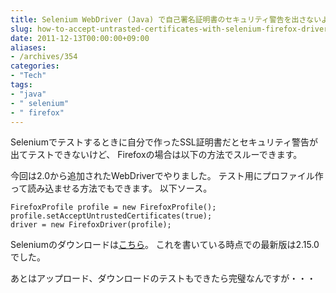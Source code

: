 ```yaml
---
title: Selenium WebDriver (Java) で自己署名証明書のセキュリティ警告を出さないようにする
slug: how-to-accept-untrasted-certificates-with-selenium-firefox-driver
date: 2011-12-13T00:00:00+09:00
aliases:
- /archives/354
categories: 
- "Tech"
tags: 
- "java"
- " selenium"
- " firefox"
---
```


Seleniumでテストするときに自分で作ったSSL証明書だとセキュリティ警告が出てテストできないけど、
Firefoxの場合は以下の方法でスルーできます。

今回は2.0から追加されたWebDriverでやりました。
テスト用にプロファイル作って読み込ませる方法でもできます。
以下ソース。

```
FirefoxProfile profile = new FirefoxProfile();
profile.setAcceptUntrustedCertificates(true);
driver = new FirefoxDriver(profile);
```

Seleniumのダウンロードは[こちら](http://seleniumhq.org/download/ "Selenium Downloads")。
これを書いている時点での最新版は2.15.0でした。

あとはアップロード、ダウンロードのテストもできたら完璧なんですが・・・
